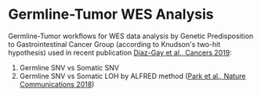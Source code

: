 # Germline-Tumor WES Analysis
Germline-Tumor workflows for WES data analysis by Genetic Predisposition to Gastrointestinal Cancer Group (according to Knudson's two-hit hypothesis) used in recent publication [Díaz-Gay et al., Cancers 2019](https://doi.org/10.3390/cancers11030362):
1. Germline SNV vs Somatic SNV
2. Germline SNV vs Somatic LOH by ALFRED method ([Park et al., Nature Communications 2018](https://doi.org/10.1038/s41467-018-04900-7))

